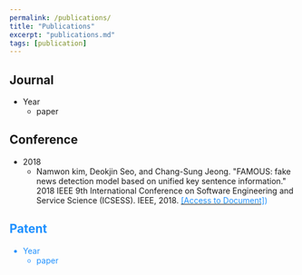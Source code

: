 ```yaml
---
permalink: /publications/
title: "Publications"
excerpt: "publications.md"
tags: [publication]
---
```


## Journal
* Year
  - paper


## Conference
* 2018
  - Namwon kim, Deokjin Seo, and Chang-Sung Jeong. "FAMOUS: fake news detection model based on unified key sentence information." 2018 IEEE 9th International Conference on Software Engineering and Service Science (ICSESS). IEEE, 2018. [<font color='dodgerblue'> [Access to Document]](https://ieeexplore.ieee.org/document/8663864))

## Patent
* Year
  - paper
